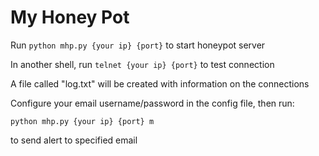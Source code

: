 # My Honey Pot

Run ``` python mhp.py {your ip} {port} ``` to start honeypot server 

In another shell, run ``` telnet {your ip} {port} ``` to test connection 

A file called "log.txt" will be created with information on the connections 

Configure your email username/password in the config file, then run: 
```
python mhp.py {your ip} {port} m
```
to send alert to specified email

